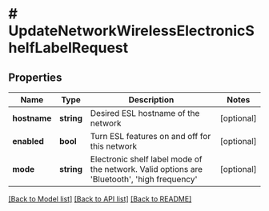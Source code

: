 # # UpdateNetworkWirelessElectronicShelfLabelRequest

## Properties

Name | Type | Description | Notes
------------ | ------------- | ------------- | -------------
**hostname** | **string** | Desired ESL hostname of the network | [optional]
**enabled** | **bool** | Turn ESL features on and off for this network | [optional]
**mode** | **string** | Electronic shelf label mode of the network. Valid options are &#39;Bluetooth&#39;, &#39;high frequency&#39; | [optional]

[[Back to Model list]](../../README.md#models) [[Back to API list]](../../README.md#endpoints) [[Back to README]](../../README.md)
